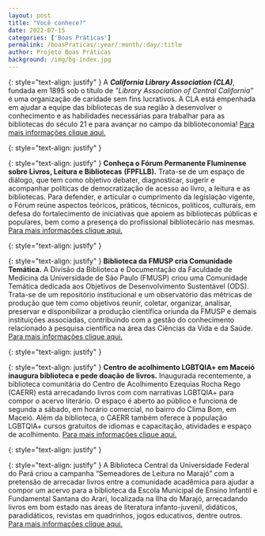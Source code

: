 ```yaml
---
layout: post
title: "Você conhece?"
date: 2022-07-15
categories: ['Boas Práticas']
permalink: /boasPraticas/:year/:month/:day/:title
author: Projeto Boas Práticas
background: /img/bg-index.jpg
---
```

{: style="text-align: justify" }
A __*California Library Association (CLA)*__, fundada em 1895 sob o título de _"Library Association of Central California"_ é uma organização de caridade sem fins lucrativos. A CLA está empenhada em ajudar a equipe das bibliotecas de sua região à desenvolver o conhecimento e as habilidades necessárias para trabalhar para as bibliotecas do século 21 e para avançar no campo da biblioteconomia!
[Para mais informações clique aqui.](https://www.cla-net.org/)

{: style="text-align: justify" }


{: style="text-align: justify" }
__Conheça o Fórum Permanente Fluminense sobre Livros, Leitura e Bibliotecas__ **(FPFLLB).** Trata-se de um espaço de diálogo, que tem como objetivo debater, diagnosticar, sugerir e acompanhar políticas de democratização de acesso ao livro, a leitura e as bibliotecas. Para defender, e articular o cumprimento da legislação vigente, o Fórum reúne aspectos teóricos, práticos, técnicos, políticos, culturais, em defesa do fortalecimento de iniciativas que apoiem as bibliotecas públicas e populares, bem como a presença do profissional bibliotecário nas mesmas. 
[Para mais informações clique aqui.](https://www.instagram.com/fpfllb/?igshid=YmMyMTA2M2Y%3D)

{: style="text-align: justify" }


{: style="text-align: justify" }
**Biblioteca da FMUSP cria Comunidade Temática.** A Divisão da Biblioteca e Documentação da Faculdade de Medicina da Universidade de São Paulo (FMUSP) criou uma Comunidade Temática dedicada aos Objetivos de Desenvolvimento Sustentável (ODS). Trata-se de um repositório institucional e um observatório das métricas de produção que tem como objetivos reunir, coletar, organizar, analisar, preservar e disponibilizar a produção científica oriunda da FMUSP e demais instituições associadas, contribuindo com a gestão do conhecimento relacionado à pesquisa científica na área das Ciências da Vida e da Saúde.
[Para mais informações clique aqui.](https://www.fm.usp.br/fmusp/noticias/biblioteca-da-fmusp-cria-comunidade-tematica-ods)

{: style="text-align: justify" }


{: style="text-align: justify" }
__Centro de acolhimento LGBTQIA+ em Maceió inaugura biblioteca e pede doação de livros.__
Inaugurada recentemente, a biblioteca comunitária do Centro de Acolhimento Ezequias Rocha Rego (CAERR) está arrecadando livros com com narrativas LGBTQIA+ para compor o acervo literário. O espaço é aberto ao público e funciona de segunda a sábado, em horário comercial, no bairro do Clima Bom, em Maceió. Além da biblioteca, o CAERR também oferece à população LGBTQIA+ cursos gratuitos de idiomas e capacitação, atividades e espaço de acolhimento.
[Para mais informações clique aqui.](https://g1.globo.com/al/alagoas/noticia/2022/04/30/centro-de-acolhimento-lgbtqia-em-maceio-inaugura-biblioteca-e-pede-doacao-de-livros.ghtml)

{: style="text-align: justify" }


{: style="text-align: justify" }
A Biblioteca Central da Universidade Federal do Pará criou a campanha “Semeadores de Leitura no Marajó” com a pretensão de arrecadar livros entre a comunidade acadêmica para ajudar a compor um acervo para a biblioteca da Escola Municipal de Ensino Infantil e Fundamental Santana do Arari, localizada na Ilha do Marajó, arrecadando livros em bom estado nas áreas de literatura infanto-juvenil, didáticos, paradidáticos, revistas em quadrinhos, jogos educativos, dentre outros. 
[Para mais informações clique aqui.](https://portal.ufpa.br/index.php/ultimas-noticias2/13342-biblioteca-central-lanca-a-campanha-semeadores-de-leitura-no-marajo)
